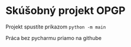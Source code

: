 # Skúšobný projekt OPGP

Projekt spustíte príkazom `python -m main`

Práca bez pycharmu priamo na githube
